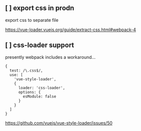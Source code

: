 ## [ ] export css in prodn

export css to separate file

https://vue-loader.vuejs.org/guide/extract-css.html#webpack-4

## [ ] css-loader support

presently webpack includes a workaround...

```
{
  test: /\.css$/,
  use: [
    'vue-style-loader',
    {
      loader: 'css-loader',
      options: {
        esModule: false
      }
    }
  ]
}
```

https://github.com/vuejs/vue-style-loader/issues/50
